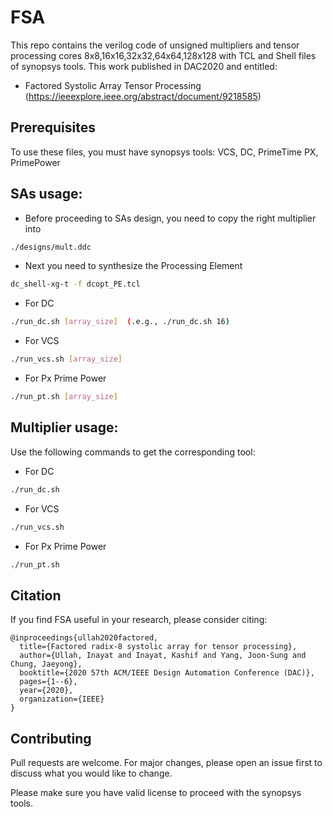 # FSA

This repo contains the verilog code of unsigned multipliers and tensor processing cores 8x8,16x16,32x32,64x64,128x128 with TCL and Shell files of synopsys tools. This work published in DAC2020 and entitled:

- Factored Systolic Array Tensor Processing (https://ieeexplore.ieee.org/abstract/document/9218585)

## Prerequisites
To use these files, you must have synopsys tools:  VCS, DC, PrimeTime PX, PrimePower




## SAs usage:
- Before proceeding to SAs design, you need to copy the right multiplier into  
```bash
./designs/mult.ddc
```
- Next you need to synthesize the Processing Element
```bash
dc_shell-xg-t -f dcopt_PE.tcl 
```
- For DC
```bash
./run_dc.sh [array_size]  (.e.g., ./run_dc.sh 16) 
```
- For VCS
```bash
./run_vcs.sh [array_size] 
```
- For Px Prime Power
```bash
./run_pt.sh [array_size]
```
## Multiplier usage:
Use the following commands to get the corresponding tool:

- For DC
```bash
./run_dc.sh  
```
- For VCS
```bash
./run_vcs.sh 
```
- For Px Prime Power
```bash
./run_pt.sh  
```

## Citation
If you find FSA useful in your research, please consider citing:
```
@inproceedings{ullah2020factored,
  title={Factored radix-8 systolic array for tensor processing},
  author={Ullah, Inayat and Inayat, Kashif and Yang, Joon-Sung and Chung, Jaeyong},
  booktitle={2020 57th ACM/IEEE Design Automation Conference (DAC)},
  pages={1--6},
  year={2020},
  organization={IEEE}
}
```

## Contributing
Pull requests are welcome. For major changes, please open an issue first to discuss what you would like to change.

Please make sure you have valid license to proceed with the synopsys tools.
